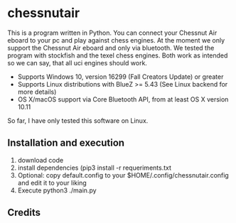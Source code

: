 # chessnutair
This is a program written in Python. You can connect your Chessnut Air eboard to your pc and play against chess engines.
At the moment we only support the Chessnut Air eboard and only via bluetooth. We tested the program with stockfish and 
the texel chess engines. Both work as intended so we can say, that all uci engines should work.

 * Supports Windows 10, version 16299 (Fall Creators Update) or greater
 * Supports Linux distributions with BlueZ >= 5.43 (See Linux backend for more details)
 * OS X/macOS support via Core Bluetooth API, from at least OS X version 10.11

So far, I have only tested this software on Linux.

## Installation and execution
 1. download code
 2. install dependencies (pip3 install -r requeriments.txt
 3. Optional: copy default.config to your $HOME/.config/chessnutair.config and edit it to your liking
 4. Execute python3 ./main.py
 

## Credits
 
 
